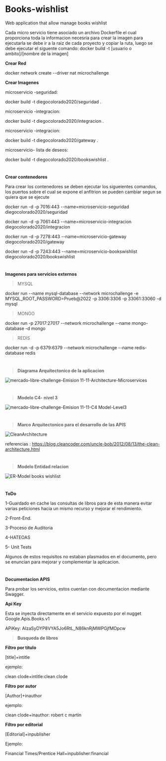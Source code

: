 # Books-wishlist
Web application that allow manage books wishlist

Cada micro servicio tiene asociado un archivo Dockerfile el cual proporciona toda la informacion necesria para crear la imagen
para ejecutarla se debe ir a la raiz de cada proyecto y copiar la ruta, luego se debe ejecutar el siguente comando: docker build -t [usuario o ambito]/[nombre de la imagen]


**Crear Red**

docker network create --driver nat microchallenge


**Crear Imagenes**

microservicio -seguridad:

docker build -t diegocolorado2020/seguridad .

microservicio -integracion:

docker build -t diegocolorado2020/integracion .

microservicio -integracion:

docker build -t diegocolorado2020/gateway .

microservicio- lista de deseos:

docker build -t diegocolorado2020/bookswishlist .

#

**Crear contenedores**

Para crear los contenedores se deben ejecutar los sigueientes comandos,
los puertos sobre el cual se expone el anfitrion se pueden cambiar segun se quiera que se ejecute

docker run -d -p 7016:443 --name=microservicio-seguridad diegocolorado2020/seguridad

docker run -d -p 7061:443 --name=microservicio-integracion diegocolorado2020/integracion

docker run -d -p 7278:443 --name=microservicio-gateway diegocolorado2020/gateway

docker run -d -p 7243:443 --name=microservicio-bookswishlist diegocolorado2020/bookswishlist

#

**Imagenes para servicios externos**

>MYSQL

docker run --name mysql-database --network microchallenge  -e MYSQL_ROOT_PASSWORD=Prueb@2022 -p 3306:3306 -p 33061:33060 -d mysql

>MONGO
>
docker run -p 27017:27017 --network microchallenge --name mongo-database -d mongo

>REDIS

docker run -d -p 6379:6379 --network microchallenge --name redis-database redis

#

>**Diagrama Arquitectonico de la aplicacion**


![mercado-libre-challenge-Emision 11-11-Architecture-Microservices](https://user-images.githubusercontent.com/67524326/177800547-5e257471-76dc-4575-abc6-e770b84484c6.png)

#

>**Modelo C4- nivel 3**


![mercado-libre-challenge-Emision 11-11-C4 Model-Level3](https://user-images.githubusercontent.com/67524326/177784718-138acb19-1124-4fcb-b944-ca7ea7585a2d.png)

#

>**Marco Arquitectonico para el desarrollo de las APIS**

![CleanArchitecture](https://user-images.githubusercontent.com/67524326/177682188-4dfd19ab-8788-4ed1-b0e0-98bc6b4681d7.jpg)


referencias : https://blog.cleancoder.com/uncle-bob/2012/08/13/the-clean-architecture.html

#

>**Modelo Entidad relacion**

![ER-Model books wishlist](https://user-images.githubusercontent.com/67524326/178773647-5789d0ef-aa34-4804-9dbf-b40e60f927fb.png)


#

**ToDo**

1-Guardado en cache las consultas de libros para de esta manera evitar varias peticiones hacia un mismo recurso
  y mejorar el rendimiento.

2-Front-End.

3-Proceso de Auditoria

4-HATEOAS

5- Unit Tests

Algunos de estos requisitos no estaban plasmados en el documento, pero se enuncian para mejorar y complementar la aplicacion.

#

**Documentacion APIS**

Para probar los servicios, estos cuentan con documentacion mediante Swagger.

**Api Key**

Esta se inyecta directamente en el servicio expuesto por el nugget Google.Apis.Books.v1

APiKey: AIzaSyDYP8VYA5Jo6RtL_N86knRjMWPGjfMOpcw

>**Busqueda de libros**

**Filtro por titulo**

[title]+intitle

ejemplo:

clean clode+intitle:clean clode

**Filtro por autor**

[Author]+inauthor

ejemplo:

clean clode+inauthor: robert c martin

**Filtro por editorial**

[Editorial]+inpublisher

Ejemplo:

Financial Times/Prentice Hall+inpublisher:financial

